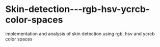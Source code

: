# Skin-detection---rgb-hsv-ycrcb-color-spaces
implementation and analysis of skin detection using rgb, hsv and ycrcb color spaces
